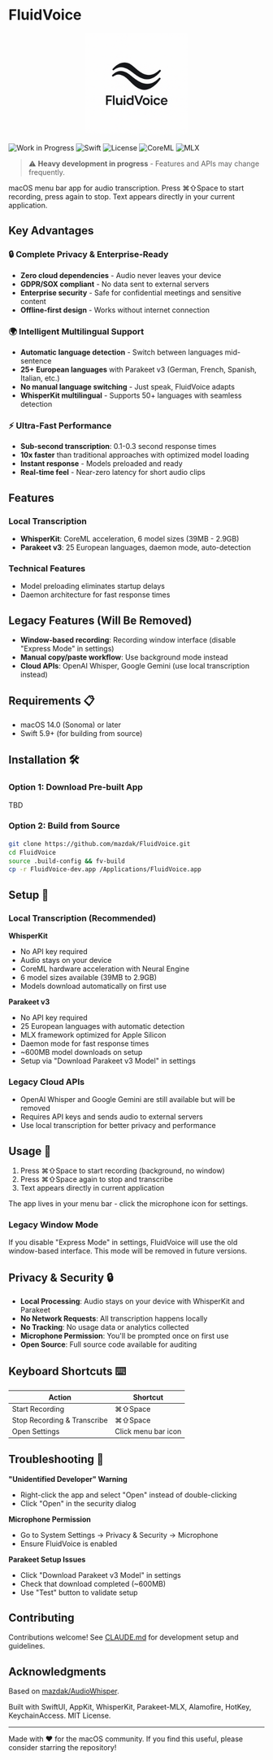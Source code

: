 # FluidVoice

<p align="center">
  <img src="FluidVoiceIcon.png" width="200" height="200" alt="FluidVoice Icon">
</p>

![Work in Progress](https://img.shields.io/badge/Status-Work%20in%20Progress-orange?style=flat-square)
![Swift](https://img.shields.io/badge/Swift-5.9+-red?style=flat-square&logo=swift)
![License](https://img.shields.io/badge/License-MIT-green?style=flat-square)
![CoreML](https://img.shields.io/badge/CoreML-✓-blue?style=flat-square)
![MLX](https://img.shields.io/badge/MLX-✓-purple?style=flat-square)

> ⚠️ **Heavy development in progress** - Features and APIs may change frequently.

macOS menu bar app for audio transcription. Press ⌘⇧Space to start recording, press again to stop. Text appears directly in your current application.

## Key Advantages

### 🔒 **Complete Privacy & Enterprise-Ready**
- **Zero cloud dependencies** - Audio never leaves your device
- **GDPR/SOX compliant** - No data sent to external servers
- **Enterprise security** - Safe for confidential meetings and sensitive content
- **Offline-first design** - Works without internet connection

### 🌍 **Intelligent Multilingual Support**
- **Automatic language detection** - Switch between languages mid-sentence
- **25+ European languages** with Parakeet v3 (German, French, Spanish, Italian, etc.)
- **No manual language switching** - Just speak, FluidVoice adapts
- **WhisperKit multilingual** - Supports 50+ languages with seamless detection

### ⚡ **Ultra-Fast Performance**  
- **Sub-second transcription**: 0.1-0.3 second response times
- **10x faster** than traditional approaches with optimized model loading
- **Instant response** - Models preloaded and ready
- **Real-time feel** - Near-zero latency for short audio clips

## Features

### Local Transcription
- **WhisperKit**: CoreML acceleration, 6 model sizes (39MB - 2.9GB)
- **Parakeet v3**: 25 European languages, daemon mode, auto-detection

### Technical Features
- Model preloading eliminates startup delays
- Daemon architecture for fast response times

## Legacy Features (Will Be Removed)
- **Window-based recording**: Recording window interface (disable "Express Mode" in settings)
- **Manual copy/paste workflow**: Use background mode instead
- **Cloud APIs**: OpenAI Whisper, Google Gemini (use local transcription instead)

## Requirements 📋
- macOS 14.0 (Sonoma) or later
- Swift 5.9+ (for building from source)

## Installation 🛠️
### Option 1: Download Pre-built App
TBD

### Option 2: Build from Source
```bash
git clone https://github.com/mazdak/FluidVoice.git
cd FluidVoice
source .build-config && fv-build
cp -r FluidVoice-dev.app /Applications/FluidVoice.app
```

## Setup 🔧

### Local Transcription (Recommended)

**WhisperKit**
- No API key required
- Audio stays on your device
- CoreML hardware acceleration with Neural Engine
- 6 model sizes available (39MB to 2.9GB)
- Models download automatically on first use

**Parakeet v3**
- No API key required
- 25 European languages with automatic detection
- MLX framework optimized for Apple Silicon
- Daemon mode for fast response times
- ~600MB model downloads on setup
- Setup via "Download Parakeet v3 Model" in settings

### Legacy Cloud APIs
- OpenAI Whisper and Google Gemini are still available but will be removed
- Requires API keys and sends audio to external servers
- Use local transcription for better privacy and performance

## Usage 🎯

1. Press ⌘⇧Space to start recording (background, no window)
2. Press ⌘⇧Space again to stop and transcribe
3. Text appears directly in current application

The app lives in your menu bar - click the microphone icon for settings.

### Legacy Window Mode
If you disable "Express Mode" in settings, FluidVoice will use the old window-based interface. This mode will be removed in future versions.



## Privacy & Security 🔒

- **Local Processing**: Audio stays on your device with WhisperKit and Parakeet
- **No Network Requests**: All transcription happens locally
- **No Tracking**: No usage data or analytics collected
- **Microphone Permission**: You'll be prompted once on first use
- **Open Source**: Full source code available for auditing

## Keyboard Shortcuts ⌨️

| Action | Shortcut |
|--------|----------|
| Start Recording | ⌘⇧Space |
| Stop Recording & Transcribe | ⌘⇧Space |
| Open Settings | Click menu bar icon |

## Troubleshooting 🔧

**"Unidentified Developer" Warning**
- Right-click the app and select "Open" instead of double-clicking
- Click "Open" in the security dialog

**Microphone Permission**
- Go to System Settings → Privacy & Security → Microphone
- Ensure FluidVoice is enabled

**Parakeet Setup Issues**
- Click "Download Parakeet v3 Model" in settings
- Check that download completed (~600MB)
- Use "Test" button to validate setup

## Contributing

Contributions welcome! See [CLAUDE.md](CLAUDE.md) for development setup and guidelines.

## Acknowledgments

Based on [mazdak/AudioWhisper](https://github.com/mazdak/AudioWhisper).

Built with SwiftUI, AppKit, WhisperKit, Parakeet-MLX, Alamofire, HotKey, KeychainAccess. MIT License.

---

Made with ❤️ for the macOS community. If you find this useful, please consider starring the repository!
